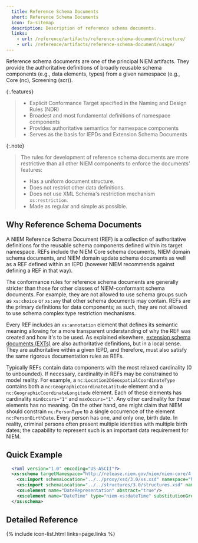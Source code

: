 ```yaml
---
  title: Reference Schema Documents
  short: Reference Schema Documents
  icon: fa-sitemap
  description: Description of reference schema documents.
  links:
    - url: /reference/artifacts/reference-schema-document/structure/
    - url: /reference/artifacts/reference-schema-document/usage/
---
```


Reference schema documents are one of the principal NIEM artifacts.
They provide the authoritative definitions of broadly reusable
schema components (e.g., data elements, types) from a given
namespace (e.g., Core (nc), Screening (scr)).

{:.features}
>
> - Explicit Conformance Target specified in the Naming and Design Rules (NDR)
> - Broadest and most fundamental definitions of namespace components
> - Provides authoritative semantics for namespace components
> - Serves as the basis for IEPDs and Extension Schema Documents

{:.note}
> The rules for development of reference schema documents are more
> restrictive than all other NIEM components to enforce the documents’
> features:
> - Has a uniform document structure.
> - Does not restrict other data definitions.
> - Does not use XML Schema's restriction mechanism `xs:restriction`.
> - Made as regular and simple as possible.

<!--more-->

## Why Reference Schema Documents

A NIEM Reference Schema Document (REF) is a collection of authoritative
definitions for the reusable schema components defined within its target namespace.
REFs include the NIEM Core schema documents, NIEM domain schema documents, and NIEM
domain update schema documents as well as a REF defined within an IEPD (however NIEM
recommends against defining a REF in that way).

The conformance rules for reference schema documents are generally stricter than those
for other classes of NIEM-conformant schema documents. For example, they are not
allowed to use schema groups such as `xs:choice` or `xs:any` that other schema documents
may contain. REFs are the primary definitions for data components; as such, they are not
allowed to use schema complex type restriction mechanisms.

Every REF includes an `xs:annotation` element that defines its semantic meaning allowing
for a more transparent understanding of why the REF was created and how it's to be used.
As explained elsewhere, [extension schema documents (EXTs)](/reference/artifacts/extension-schema-document/)
are also authoritative
definitions, but in a local sense. They are authoritative within a given IEPD, and
therefore, must also satisfy the same rigorous documentation rules as REFs.

Typically REFs contain data components with the most relaxed cardinality (0 to
unbounded). If necessary, cardinality in REFs may be constrained to model reality. For
example, a `nc:Location2DGeospatialCoordinateType` contains both a
`nc:GeographicCoordinateLatitude` element and a `nc:GeographicCoordinateLongitude`
element. Each of these elements has cardinality `minOccurs="1"` and `maxOccurs="1"`. Any
other cardinality for these elements has no meaning. On the other hand, one might claim
that NIEM should constrain `nc:PersonType` to a single occurrence of the element
`nc:PersonBirthDate`. Every person has one, and only one, birth date. In reality,
criminal persons often present multiple identities with multiple birth dates;
the capability to represent such is an important data requirement for NIEM.

## Quick Example

```xml
  <?xml version="1.0" encoding="US-ASCII"?>
  <xs:schema targetNamespace="http://release.niem.gov/niem/niem-core/4.0/" version="1" xsi:schemaLocation="http://release.niem.gov/niem/appinfo/4.0/ ../../appinfo/4.0/appinfo.xsd http://release.niem.gov/niem/conformanceTargets/3.0/ ../../conformanceTargets/3.0/conformanceTargets.xsd" ct:conformanceTargets="http://reference.niem.gov/niem/specification/naming-and-design-rules/3.0/#ReferenceSchemaDocument" xmlns:niem-xs="http://release.niem.gov/niem/proxy/xsd/3.0/" xmlns:structures="http://release.niem.gov/niem/structures/3.0/" xmlns:xs="http://www.w3.org/2001/XMLSchema" xmlns:appinfo="http://release.niem.gov/niem/appinfo/3.0/" xmlns:ct="http://release.niem.gov/niem/conformanceTargets/3.0/" xmlns:nc="http://release.niem.gov/niem/niem-core/3.0/" xmlns:xsi="http://www.w3.org/2001/XMLSchema-instance">
    <xs:import schemaLocation="../../proxy/xsd/3.0/xs.xsd" namespace="http://release.niem.gov/niem/proxy/xsd/3.0/"/>
    <xs:import schemaLocation="../../structures/3.0/structures.xsd" namespace="http://release.niem.gov/niem/structures/3.0/"/>
    <xs:element name="DateRepresentation" abstract="true"/>
    <xs:element name="DateTime" type="niem-xs:dateTime" substitutionGroup="nc:DateRepresentation"/>
  </xs:schema>
```

## Detailed Reference

{% include icon-list.html links=page.links %}
